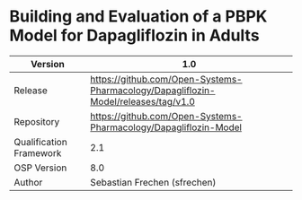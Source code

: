 # Building and Evaluation of a PBPK Model for Dapagliflozin in Adults





| Version                 | 1.0                                                          |
| ----------------------- | ------------------------------------------------------------ |
| Release                 | https://github.com/Open-Systems-Pharmacology/Dapagliflozin-Model/releases/tag/v1.0 |
| Repository              | https://github.com/Open-Systems-Pharmacology/Dapagliflozin-Model |
| Qualification Framework | 2.1                                                          |
| OSP Version             | 8.0                                                          |
| Author                  | Sebastian Frechen (sfrechen)                                 |


